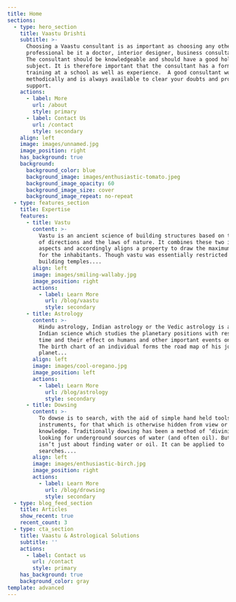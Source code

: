 ```yaml
---
title: Home
sections:
  - type: hero_section
    title: Vaastu Drishti
    subtitle: >-
      Choosing a Vaastu consultant is as important as choosing any other
      professional be it a doctor, interior designer, business consultant etc. 
      The consultant should be knowledgeable and should have a good hold of the
      subject. It is therefore important that the consultant has a formal
      training at a school as well as experience.  A good consultant works
      methodically and is always available to clear your doubts and provide
      support.
    actions:
      - label: More
        url: /about
        style: primary
      - label: Contact Us
        url: /contact
        style: secondary
    align: left
    image: images/unnamed.jpg
    image_position: right
    has_background: true
    background:
      background_color: blue
      background_image: images/enthusiastic-tomato.jpeg
      background_image_opacity: 60
      background_image_size: cover
      background_image_repeat: no-repeat
  - type: features_section
    title: Expertise
    features:
      - title: Vastu
        content: >-
          Vastu is an ancient science of building structures based on the study
          of directions and the laws of nature. It combines these two important
          aspects and accordingly aligns a property to draw the maximum benefits
          for the inhabitants. Though vastu was essentially restricted to
          building temples....
        align: left
        image: images/smiling-wallaby.jpg
        image_position: right
        actions:
          - label: Learn More
            url: /blog/vaastu
            style: secondary
      - title: Astrology
        content: >-
          Hindu astrology, Indian astrology or the Vedic astrology is an ancient
          Indian science which studies the planetary positions with respect to
          time and their effect on humans and other important events on earth.
          The birth chart of an individual forms the road map of his journey on
          planet...
        align: left
        image: images/cool-oregano.jpg
        image_position: left
        actions:
          - label: Learn More
            url: /blog/astrology
            style: secondary
      - title: Dowsing
        content: >-
          To dowse is to search, with the aid of simple hand held tools or
          instruments, for that which is otherwise hidden from view or
          knowledge. Traditionally dowsing has been a method of ‘divining’ or
          looking for underground sources of water (and often oil). But dowsing
          isn’t just about finding water or oil. It can be applied to
          searches.... 
        align: left
        image: images/enthusiastic-birch.jpg
        image_position: right
        actions:
          - label: Learn More
            url: /blog/drowsing
            style: secondary
  - type: blog_feed_section
    title: Articles
    show_recent: true
    recent_count: 3
  - type: cta_section
    title: Vaastu & Astrological Solutions
    subtitle: ''
    actions:
      - label: Contact us
        url: /contact
        style: primary
    has_background: true
    background_color: gray
template: advanced
---
```

